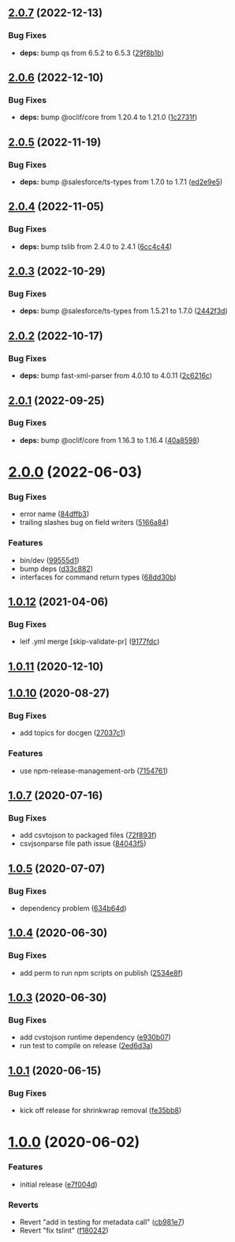 ## [2.0.7](https://github.com/salesforcecli/plugin-custom-metadata/compare/2.0.6...2.0.7) (2022-12-13)


### Bug Fixes

* **deps:** bump qs from 6.5.2 to 6.5.3 ([29f8b1b](https://github.com/salesforcecli/plugin-custom-metadata/commit/29f8b1b68feef65731b5b807ce68ceba68af328c))



## [2.0.6](https://github.com/salesforcecli/plugin-custom-metadata/compare/2.0.5...2.0.6) (2022-12-10)


### Bug Fixes

* **deps:** bump @oclif/core from 1.20.4 to 1.21.0 ([1c2731f](https://github.com/salesforcecli/plugin-custom-metadata/commit/1c2731f467629157479395321b1cd9bb36497c5d))



## [2.0.5](https://github.com/salesforcecli/plugin-custom-metadata/compare/2.0.4...2.0.5) (2022-11-19)


### Bug Fixes

* **deps:** bump @salesforce/ts-types from 1.7.0 to 1.7.1 ([ed2e9e5](https://github.com/salesforcecli/plugin-custom-metadata/commit/ed2e9e53cf173f3d5765746039b35cf9a8663382))



## [2.0.4](https://github.com/salesforcecli/plugin-custom-metadata/compare/2.0.3...2.0.4) (2022-11-05)


### Bug Fixes

* **deps:** bump tslib from 2.4.0 to 2.4.1 ([6cc4c44](https://github.com/salesforcecli/plugin-custom-metadata/commit/6cc4c448c9b4fd86b387c871349bc93ef7be40e7))



## [2.0.3](https://github.com/salesforcecli/plugin-custom-metadata/compare/2.0.2...2.0.3) (2022-10-29)


### Bug Fixes

* **deps:** bump @salesforce/ts-types from 1.5.21 to 1.7.0 ([2442f3d](https://github.com/salesforcecli/plugin-custom-metadata/commit/2442f3d865e2b25abbd3a52a3b0603379422c61d))



## [2.0.2](https://github.com/salesforcecli/plugin-custom-metadata/compare/2.0.1...2.0.2) (2022-10-17)


### Bug Fixes

* **deps:** bump fast-xml-parser from 4.0.10 to 4.0.11 ([2c6216c](https://github.com/salesforcecli/plugin-custom-metadata/commit/2c6216c6be9bf81e028f24fafc7165a6f4595431))



## [2.0.1](https://github.com/salesforcecli/plugin-custom-metadata/compare/v2.0.0...2.0.1) (2022-09-25)


### Bug Fixes

* **deps:** bump @oclif/core from 1.16.3 to 1.16.4 ([40a8598](https://github.com/salesforcecli/plugin-custom-metadata/commit/40a859893710024d8866712df81939dfdf63c3d2))



# [2.0.0](https://github.com/salesforcecli/plugin-custom-metadata/compare/v1.0.12...v2.0.0) (2022-06-03)


### Bug Fixes

* error name ([84dffb3](https://github.com/salesforcecli/plugin-custom-metadata/commit/84dffb35e722ce677aadf5cc5126d8f5814f00bc))
* trailing slashes bug on field writers ([5166a84](https://github.com/salesforcecli/plugin-custom-metadata/commit/5166a84f104dc818c6acd571b14f7097fae2c06d))


### Features

* bin/dev ([99555d1](https://github.com/salesforcecli/plugin-custom-metadata/commit/99555d1009d4e4abb2959abe60bf308a7293829b))
* bump deps ([d33c882](https://github.com/salesforcecli/plugin-custom-metadata/commit/d33c882817d296a7e039a78641553bcb00685727))
* interfaces for command return types ([68dd30b](https://github.com/salesforcecli/plugin-custom-metadata/commit/68dd30bff5052ed3bd9910a329c20f230b4227d1))



## [1.0.12](https://github.com/salesforcecli/plugin-custom-metadata/compare/v1.0.11...v1.0.12) (2021-04-06)


### Bug Fixes

* leif .yml merge [skip-validate-pr] ([9177fdc](https://github.com/salesforcecli/plugin-custom-metadata/commit/9177fdc23b42f6cd1c96ee1d34cf74093994c407))



## [1.0.11](https://github.com/salesforcecli/plugin-custom-metadata/compare/v1.0.10...v1.0.11) (2020-12-10)



## [1.0.10](https://github.com/salesforcecli/plugin-custom-metadata/compare/v1.0.8...v1.0.10) (2020-08-27)


### Bug Fixes

* add topics for docgen ([27037c1](https://github.com/salesforcecli/plugin-custom-metadata/commit/27037c1825c384e1ac142d8ae465b9d06bd2fba7))


### Features

* use npm-release-management-orb ([7154761](https://github.com/salesforcecli/plugin-custom-metadata/commit/7154761d3f0cfedc223f3a38cb7c8970f616bf22))



## [1.0.7](https://github.com/salesforcecli/plugin-custom-metadata/compare/v1.0.6...v1.0.7) (2020-07-16)


### Bug Fixes

* add csvtojson to packaged files ([72f893f](https://github.com/salesforcecli/plugin-custom-metadata/commit/72f893f2f272e0835a3b7faced2c29dcb815ba8f))
* csvjsonparse file path issue ([84043f5](https://github.com/salesforcecli/plugin-custom-metadata/commit/84043f542788d3725639e9fe239d7b5d411e16f7))



## [1.0.5](https://github.com/salesforcecli/plugin-custom-metadata/compare/v1.0.4...v1.0.5) (2020-07-07)


### Bug Fixes

* dependency problem ([634b64d](https://github.com/salesforcecli/plugin-custom-metadata/commit/634b64db8532eb756f729b445bb24006d75e3a7c))



## [1.0.4](https://github.com/salesforcecli/plugin-custom-metadata/compare/v1.0.3...v1.0.4) (2020-06-30)


### Bug Fixes

* add perm to run npm scripts on publish ([2534e8f](https://github.com/salesforcecli/plugin-custom-metadata/commit/2534e8f1e62c8d612baa827aea7a9ece3c12a0ba))



## [1.0.3](https://github.com/salesforcecli/plugin-custom-metadata/compare/v1.0.2...v1.0.3) (2020-06-30)


### Bug Fixes

* add cvstojson runtime dependency ([e930b07](https://github.com/salesforcecli/plugin-custom-metadata/commit/e930b07a71a445f6e9817d526976691210f5191e))
* run test to compile on release ([2ed6d3a](https://github.com/salesforcecli/plugin-custom-metadata/commit/2ed6d3a7a78ff85aab21c288d2cfcd157744e105))



## [1.0.1](https://github.com/salesforcecli/plugin-custom-metadata/compare/v1.0.0...v1.0.1) (2020-06-15)


### Bug Fixes

* kick off release for shrinkwrap removal ([fe35bb8](https://github.com/salesforcecli/plugin-custom-metadata/commit/fe35bb850815898606bf6e774951abbf0329aa6f))



# [1.0.0](https://github.com/salesforcecli/plugin-custom-metadata/compare/f1802429bdf16e67dd69d94b586bc6dbf85873b7...v1.0.0) (2020-06-02)


### Features

* initial release ([e7f004d](https://github.com/salesforcecli/plugin-custom-metadata/commit/e7f004dffa0bc7e9a29002f7d9383712a4787d17))


### Reverts

* Revert "add in testing for metadata call" ([cb981e7](https://github.com/salesforcecli/plugin-custom-metadata/commit/cb981e70b646d65eb2b037751f7631d0f11e2498))
* Revert "fix tslint" ([f180242](https://github.com/salesforcecli/plugin-custom-metadata/commit/f1802429bdf16e67dd69d94b586bc6dbf85873b7))



